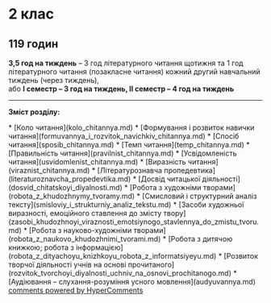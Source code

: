 <div id="hypercomments_widget" class="js-hypercomments-widget invisible"></div>

# 2 клас

## 119 годин
<p><b>3,5 год на тиждень</b> – 3 год літературного читання щотижня та 1 год літературного читання (позакласне читання) кожний другий навчальний тиждень (через тиждень),<br>
або <b>І семестр – 3 год на тиждень, ІІ семестр – 4 год на тиждень</b> 
</p>

<hr>

<p><b>Зміст розділу:</b></p>
   * [Коло читання](kolo_chitannya.md)
   * [Формування і розвиток навички читання](formuvannya_i_rozvitok_navichkiv_chitannya.md)
       * [Спосіб читання](sposib_chitannya.md)
       * [Темп читання](temp_chitannya.md)
       * [Правильність читання](pravilnist_chitannya.md)
       * [Усвідомленість читання](usvidomlenist_chitannya.md)
       * [Виразність читання](viraznist_chitannya.md)
   * [Літературознавча пропедевтика](literaturoznavcha_propedevtika.md)
   * [Досвід читацької діяльності](dosvid_chitatskoyi_diyalnosti.md)
      * [Робота з художніми творами](robota_z_khudozhnymy_tvoramy.md)
      * [Смисловий і структурний аналіз тексту](smisloviy_i_strukturniy_analiz_tekstu.md)
      * [Засоби художньої виразності, емоційного ставлення до змісту твору](zasobi_khudozhnoyi_viraznosti_emotsiynogo_stavlennya_do_zmistu_tvoru.md)
   * [Робота з науково-художніми творами](robota_z_naukovo_khudozhnimi_tvorami.md)
   * [Робота з дитячою книжкою; робота з інформацією](robota_z_dityachoyu_knizhkoyu_robota_z_informatsiyeyu.md)
   * [Розвиток творчої діяльності учнів на основі прочитаного](rozvitok_tvorchoyi_diyalnosti_uchniv_na_osnovi_prochitanogo.md)
   * [Аудіювання – слухання-розуміння усного мовлення](audyuvannya.md)

<div class="js-hypercomments-container">
<a href="http://hypercomments.com" class="hc-link" title="comments widget">comments powered by HyperComments</a>
</div>